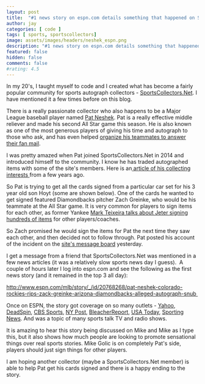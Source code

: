 ```yaml
---
layout: post
title:  "#1 news story on espn.com details something that happened on SportsCollectors.Net"
author: jay
categories: [ code ]
tags: [ sports, sportscollectors]
image: assets/images/headers/neshek_espn.png
description: "#1 news story on espn.com details something that happened on SportsCollectors.Net"
featured: false
hidden: false
comments: false
#rating: 4.5
---
```


<p>In my 20's, I taught myself to code and I created what has become a fairly popular community for sports autograph collectors - <a href="SportsCollectors.Net" target="_blank">SportsCollectors.Net</a>. I have mentioned it a few times before on this blog.</p>
<p>There is a really passionate collector who also happens to be a Major League baseball player named <a href="https://www.baseball-reference.com/players/n/neshepa01.shtml" target="_blank">Pat Neshek</a>. Pat is a really effective middle reliever and made his second All Star game this season. He is also known as one of the most generous players of giving his time and autograph to those who ask, and has even helped <a href="https://www.thescore.com/mlb/news/443182-cards-team-up-in-assembly-line-to-tackle-fan-mail-friday" target="_blank">organize his teammates to answer their fan mail</a>.&nbsp;</p>
<p>I was pretty amazed when Pat joined SportsCollectors.Net in 2014 and introduced himself to the community. I know he has traded autographed items with some of the site's members. Here is an<a href="http://www.stltoday.com/sports/baseball/professional/redbirds-neshek-is-a-real-card-collector-that-is/article_fa2d86da-38da-5a9b-a476-8e27ef1ae4b1.html" target="_blank"> article of his collecting interests </a>from a few years ago.</p>
<p>So Pat is trying to get all the cards signed from a particular car set for his 3 year old son Hoyt (some are shown below). One of the cards he wanted to get signed featured Diamondbacks pitcher Zach Greinke, who would be his teammate at the All Star game. It is very common for players to sign items for each other, as former Yankee <a href="http://www.espn.com/video/clip/_/id/20771050" target="_blank">Mark Teixeira talks about Jeter signing hundreds of items</a> for other players/coaches.</p>
<p>So Zach promised he would sign the items for Pat the next time they saw each other, and then decided not to follow through. Pat posted his account of the incident on the <a href="http://www.sportscollectors.net/MessageBoardThread.aspx?t=166383" target="_blank">site's message board</a> yesterday.</p>
<p>I get a message from a friend that SportsCollectors.Net was mentioned in a few news articles (it was a relatively slow sports news day I guess). &nbsp;A couple of hours later I log into espn.com and see the following as the first news story (and it remained in the top 3 all day):</p>
<p><a href="http://www.espn.com/mlb/story/_/id/20768268/pat-neshek-colorado-rockies-rips-zack-greinke-arizona-diamondbacks-alleged-autograph-snub" target="_blank">http://www.espn.com/mlb/story/_/id/20768268/pat-neshek-colorado-rockies-rips-zack-greinke-arizona-diamondbacks-alleged-autograph-snub&nbsp;</a></p>

<p>Once on ESPN, the story got coverage on so many outlets - <a href="https://sports.yahoo.com/pat-neshek-airs-beef-zack-greinke-autograph-snub-064953437.html" target="_blank">Yahoo</a>, <a href="http://deadspin.com/pat-neshek-is-pissed-at-zack-greinke-for-not-signing-au-1818584721" target="_blank">DeadSpin</a>, <a href="https://www.cbssports.com/mlb/news/zack-greinke-wont-sign-an-autograph-for-pat-neshek-and-neshek-isnt-happy-about-it/" target="_blank">CBS Sports</a>,&nbsp;<a href="http://nypost.com/2017/09/20/turd-a-hole-players-feud-brewing-over-unsigned-baseball-cards/" target="_blank">NY Post</a>, <a href="http://bleacherreport.com/articles/2734311-pat-neshek-criticizes-zack-greinke-for-backing-out-on-autograph-agreement" target="_blank">BleacherReport</a>, <a href="http://ftw.usatoday.com/2017/09/pat-neshek-zack-greinke-autograph" target="_blank">USA Today</a>, <a href="http://www.sportingnews.com/mlb/news/rockies-pat-neshek-zack-greinke-turd-autograph-diamondbacks/1aop5hsqjxupy1h14hz0keb0ci" target="_blank">Sporting News</a>. And was a topic of many sports talk TV and radio shows.&nbsp;</p>
<p>It is amazing to hear this story being discussed on Mike and Mike as I type this, but it also shows how much people are looking to promote sensational things over real sports stories. Mike Golic is on completely Pat's side, players should just sign things for other players.&nbsp;</p>
<p>I am hoping another collector (maybe a SportsCollectors.Net member) is able to help Pat get his cards signed and there is a happy ending to the story.</p>
    